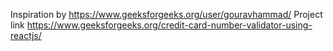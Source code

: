 Inspiration by https://www.geeksforgeeks.org/user/gouravhammad/
Project link https://www.geeksforgeeks.org/credit-card-number-validator-using-reactjs/

